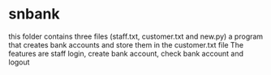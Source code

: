 # snbank
this folder contains three files (staff.txt, customer.txt and new.py) 
a program that creates bank accounts and store them in the customer.txt file
The features are staff login, create bank account, check bank account and logout
